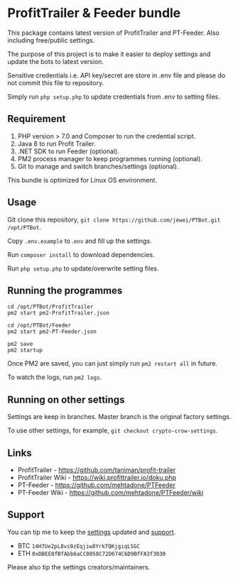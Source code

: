 # ProfitTrailer & Feeder bundle

This package contains latest version of ProfitTrailer and PT-Feeder. Also
including free/public settings.

The purpose of this project is to make it easier to deploy settings and update
the bots to latest version.

Sensitive credentials i.e. API key/secret are store in .env file and please do
not commit this file to repository.

Simply run `php setup.php` to update credentials from .env to setting files.


## Requirement

1. PHP version > 7.0 and Composer to run the credential script.
2. Java 8 to run Profit Trailer.
3. .NET SDK to run Feeder (optional).
4. PM2 process manager to keep programmes running (optional).
5. Git to manage and switch branches/settings (optional).

This bundle is optimized for Linux OS environment.


## Usage

Git clone this repository, `git clone https://github.com/jewei/PTBot.git /opt/PTBot`.

Copy `.env.example` to .`env` and fill up the settings.

Run `composer install` to download dependencies.

Run `php setup.php` to update/overwrite setting files.


## Running the programmes

```
cd /opt/PTBot/ProfitTrailer
pm2 start pm2-ProfitTrailer.json

cd /opt/PTBot/Feeder
pm2 start pm2-PT-Feeder.json

pm2 save
pm2 startup
```

Once PM2 are saved, you can just simply run `pm2 restart all` in future.

To watch the logs, run `pm2 logs`.


## Running on other settings

Settings are keep in branches. Master branch is the original factory settings.

To use other settings, for example, `git checkout crypto-crow-settings`.


## Links

- ProfitTrailer - https://github.com/taniman/profit-trailer
- ProfitTrailer Wiki - https://wiki.profittrailer.io/doku.php
- PT-Feeder - https://github.com/mehtadone/PTFeeder
- PT-Feeder Wiki - https://github.com/mehtadone/PTFeeder/wiki


## Support

You can tip me to keep the [settings](https://github.com/jewei/PTBot/branches)
updated and [support](https://github.com/jewei/PTBot/issues/new).

- BTC `14H7Ue2pL8vs9zEqjiw8YrkTQKjgiqLSGC`
- ETH `0xDBEE8fBfAbb6aCC8058C72D674C6D9BfFA3f3030`

Please also tip the settings creators/maintainers.
